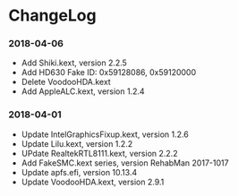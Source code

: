 ChangeLog
=========

### 2018-04-06
- Add Shiki.kext, version 2.2.5
- Add HD630 Fake ID: 0x59128086, 0x59120000
- Delete VoodooHDA.kext
- Add AppleALC.kext, version 1.2.4

### 2018-04-01
- Update IntelGraphicsFixup.kext, version 1.2.6
- Update Lilu.kext, version 1.2.2
- UPdate RealtekRTL8111.kext, version 2.2.2
- Add FakeSMC.kext series, version RehabMan 2017-1017
- Update apfs.efi, version 10.13.4
- Update VoodooHDA.kext, version 2.9.1
